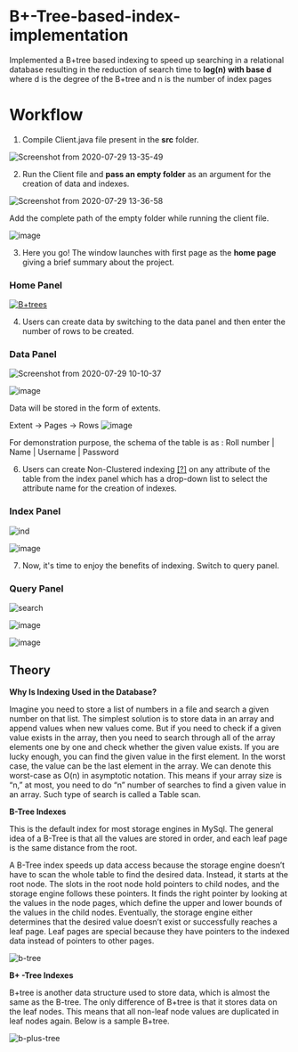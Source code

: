 # B+-Tree-based-index-implementation
Implemented a B+tree based indexing to speed up searching in a relational database resulting in the reduction of search time to **log(n) with base d** where d is the degree of the B+tree and n is the number of index pages

# Workflow

1. Compile Client.java file present in the **src** folder.

![Screenshot from 2020-07-29 13-35-49](https://user-images.githubusercontent.com/46842087/88774321-e8448a80-d1a0-11ea-8fe5-773eeb16e08d.png)

2.  Run the Client file and **pass an empty folder** as an argument for the creation of data and indexes. 

![Screenshot from 2020-07-29 13-36-58](https://user-images.githubusercontent.com/46842087/88774491-25a91800-d1a1-11ea-8e02-9aeeb7beffb7.png)

Add the complete path of the empty folder while running the client file.

![image](https://user-images.githubusercontent.com/46842087/88775658-98ff5980-d1a2-11ea-940b-f9bcd7e1945c.png)

3. Here you go! The window launches with first page as the **home page** giving a brief summary about the project.

### Home Panel
[
![B+trees](https://user-images.githubusercontent.com/46842087/88757045-c5a37900-d182-11ea-9feb-4c4b30f917ee.png)
](url)

4. Users can create data by switching to the data panel and then enter the number of rows to be created.

### Data Panel

![Screenshot from 2020-07-29 10-10-37](https://user-images.githubusercontent.com/46842087/88757476-cb4d8e80-d183-11ea-9ecc-1ae8d32200e1.png)

![image](https://user-images.githubusercontent.com/46842087/88776975-5474bd80-d1a4-11ea-9feb-334250464bab.png)

Data will be stored in the form of extents. 

Extent ->  Pages -> Rows
![image](https://user-images.githubusercontent.com/46842087/88777098-78d09a00-d1a4-11ea-86bf-e00bb9b1ee37.png)

For demonstration purpose, the schema of the table is as :
     Roll number  |   Name   |   Username  |    Password

6.  Users can create Non-Clustered indexing [[?]](https://www.sqlshack.com/what-is-the-difference-between-clustered-and-non-clustered-indexes-in-sql-server/) on any attribute of the table from the index panel which has a drop-down list to select the attribute name for the creation of indexes.

### Index Panel
![ind](https://user-images.githubusercontent.com/46842087/88757389-7dd12180-d183-11ea-9ac0-eaddd7cec996.png)

![image](https://user-images.githubusercontent.com/46842087/88777407-cc42e800-d1a4-11ea-8272-f0fef330f48a.png)


7. Now, it's time to enjoy the benefits of indexing. Switch to query panel.

### Query Panel
![search](https://user-images.githubusercontent.com/46842087/88757370-73af2300-d183-11ea-9162-1212890a42f4.png)

![image](https://user-images.githubusercontent.com/46842087/88779186-19c05480-d1a7-11ea-8711-1dc89a6e3ae6.png)

![image](https://user-images.githubusercontent.com/46842087/88779494-7885ce00-d1a7-11ea-8de1-0264def1d7e5.png)

## Theory

**Why Is Indexing Used in the Database?** 

Imagine you need to store a list of numbers in a file and search a given number on that list. The simplest solution is to store data in an array and append values when new values come. But if you need to check if a given value exists in the array, then you need to search through all of the array elements one by one and check whether the given value exists. If you are lucky enough, you can find the given value in the first element. In the worst case, the value can be the last element in the array. We can denote this worst-case as O(n) in asymptotic notation. This means if your array size is “n,” at most, you need to do “n” number of searches to find a given value in an array. Such type of search is called a Table scan.

**B-Tree Indexes**

This is the default index for most storage engines in MySql. The general idea of a B-Tree is that all the values are stored in order, and each leaf page is the same distance from the root.

A B-Tree index speeds up data access because the storage engine doesn’t have to scan the whole table to find the desired data. Instead, it starts at the root node. The slots in the root node hold pointers to child nodes, and the storage engine follows these pointers. It finds the right pointer by looking at the values in the node pages, which define the upper and lower bounds of the values in the child nodes. Eventually, the storage engine either determines that the desired value doesn’t exist or successfully reaches a leaf page. Leaf pages are special because they have pointers to the indexed data instead of pointers to other pages.

![b-tree](https://user-images.githubusercontent.com/46842087/88758387-f0db9780-d185-11ea-8971-3501d63c8db9.png)


**B+ -Tree Indexes**

B+tree is another data structure used to store data, which is almost the same as the B-tree. The only difference of B+tree is that it stores data on the leaf nodes. This means that all non-leaf node values are duplicated in leaf nodes again. Below is a sample B+tree.

![b-plus-tree](https://user-images.githubusercontent.com/46842087/88758324-cf7aab80-d185-11ea-9ce6-cfba75b2e24f.png)
